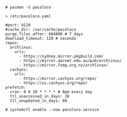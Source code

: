 
`# pacman -S pacoloco`

`> /etc/pacoloco.yaml`
```
#port: 9129
#cache_dir: /var/cache/pacoloco
purge_files_after: 604800 # 7 days
download_timeout: 120 # seconds
repos:
  archlinux:
    urls:
      - https://sydney.mirror.pkgbuild.com/
      - https://mirror.aarnet.edu.au/pub/archlinux/
      - https://mirror.fsmg.org.nz/archlinux/
  cachyos:
    urls:
      - https://mirror.cachyos.org/repo/
      - https://us.cachyos.org/repo/
prefetch:
  cron: 0 0 20 * * * * # 8pm every day
  ttl_unaccessed_in_days: 28
  ttl_unupdated_in_days: 60
```

`# systemctl enable --now pacoloco.service`
